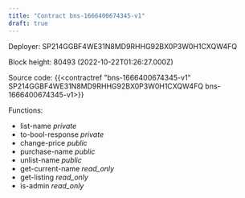 ```yaml
---
title: "Contract bns-1666400674345-v1"
draft: true
---
```

Deployer: SP214GGBF4WE31N8MD9RHHG92BX0P3W0H1CXQW4FQ


 



Block height: 80493 (2022-10-22T01:26:27.000Z)

Source code: {{<contractref "bns-1666400674345-v1" SP214GGBF4WE31N8MD9RHHG92BX0P3W0H1CXQW4FQ bns-1666400674345-v1>}}

Functions:

* list-name _private_
* to-bool-response _private_
* change-price _public_
* purchase-name _public_
* unlist-name _public_
* get-current-name _read_only_
* get-listing _read_only_
* is-admin _read_only_
